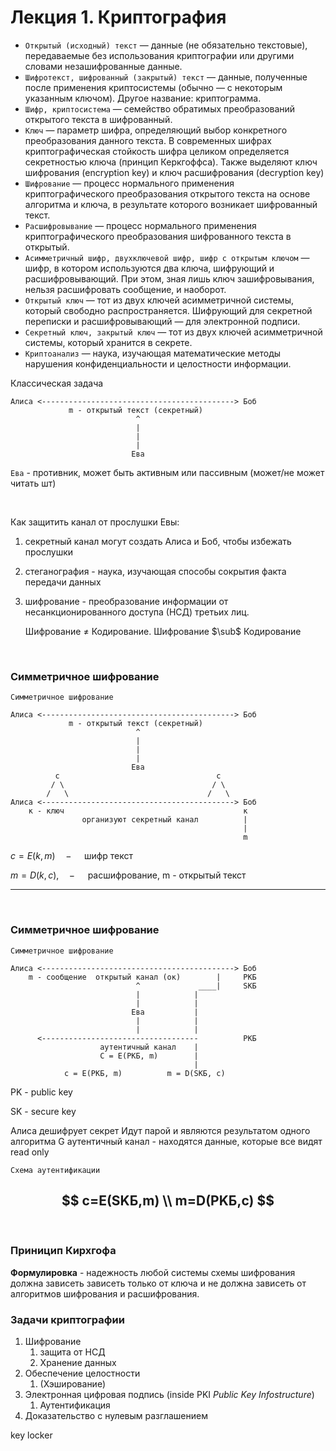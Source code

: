 # Лекция 1. Криптография



+ `Открытый (исходный) текст` — данные (не обязательно текстовые), передаваемые без использования криптографии или другими словами незашифрованные данные.
+ `Шифротекст, шифрованный (закрытый) текст` — данные, полученные после применения криптосистемы (обычно — с некоторым указанным ключом). Другое название: криптограмма.
+ `Шифр, криптосистема` — семейство обратимых преобразований открытого текста в шифрованный.
+ `Ключ` — параметр шифра, определяющий выбор конкретного преобразования данного текста. В современных шифрах криптографическая стойкость шифра целиком определяется секретностью ключа (принцип Керкгоффса). Также выделяют ключ шифрования (encryption key) и ключ расшифрования (decryption key)
+ `Шифрование` — процесс нормального применения криптографического преобразования открытого текста на основе алгоритма и ключа, в результате которого возникает шифрованный текст.
+ `Расшифровывание` — процесс нормального применения криптографического преобразования шифрованного текста в открытый.
+ `Асимметричный шифр, двухключевой шифр, шифр с открытым ключом` — шифр, в котором используются два ключа, шифрующий и расшифровывающий. При этом, зная лишь ключ зашифровывания, нельзя расшифровать сообщение, и наоборот.
+ `Открытый ключ` — тот из двух ключей асимметричной системы, который свободно распространяется. Шифрующий для секретной переписки и расшифровывающий — для электронной подписи.
+ `Секретный ключ, закрытый ключ` — тот из двух ключей асимметричной системы, который хранится в секрете.
+ `Криптоанализ` — наука, изучающая математические методы нарушения конфиденциальности и целостности информации.

Классическая задача
```
Алиса <-------------------------------------------> Боб
             m - открытый текст (секретный)
                            ^
                            |
                            |
                            |
                           Ева
```

`Ева` - противник, может быть активным или пассивным (может/не может читать шт)

<br>

Как защитить канал от прослушки Евы:
1. секретный канал могут создать Алиса и Боб,
чтобы избежать прослушки
2. стеганография - наука, изучающая способы 
сокрытия факта передачи данных
3. шифрование - преобразование информации от несанкционированного доступа (НСД) третьих лиц. 
   
    Шифрование $\not=$ Кодирование. Шифрование $\sub$ Кодирование

<br>

### Симметричное шифрование

```
Симметричное шифрование

Алиса <-------------------------------------------> Боб
             m - открытый текст (секретный)
                            ^
                            |
                            |
                            |
                           Ева
          c                                   с
         / \                                 / \
        /   \                               /   \
Алиса <-------------------------------------------> Боб
    к - ключ                                        к
                организуют секретный канал          |
                                                    |
                                                    m
```

$c =  E(k,m)\quad - \quad$ шифр текст

$m = D(k,c), \quad - \quad$ расшифрование, m - открытый текст

---

<br>

### Симметричное шифрование
```
Симметричное шифрование 

Алиса <-------------------------------------------> Боб
    m - сообщение  открытый канал (ок)        |     PKБ
                            ^             ____|     SKБ
                            |            |   
                            |            | 
                           Ева           | 
                            |            |   
                            |            |
      <-----------------------------------          PKБ
                    аутентичный канал    |
                    C = E(PKБ, m)        |
                                         |
            c = E(PKБ, m)          m = D(SKБ, c)   
```

PK - public key

SK - secure key

Алиса дешифрует секрет
Идут парой и являются результатом одного алгоритма G
аутентичный канал - находятся данные, которые все видят read only

`Схема аутентификации`

$$
c=E(SKБ,m) \\
m=D(PKБ,c)
$$
---

<br>

### Приницип Кирхгофа

**Формулировка** - надежность любой системы схемы шифрования должна зависеть зависеть только от ключа и не должна зависеть от алгоритмов шифрования и расшифрования.

### Задачи криптографии

1. Шифрование 
   1. защита от НСД
   2. Хранение данных
2. Обеспечение целостности
   1. (Хэширование)
3. Электронная цифровая подпись (inside PKI *Public Key Infostructure*)
   1. Аутентификация
4. Доказательство с нулевым разглашением
   

key locker











